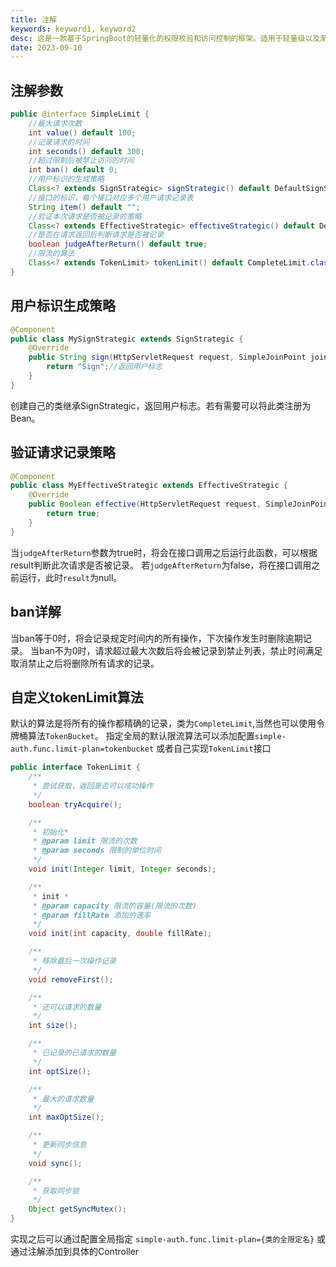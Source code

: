 ```yaml
---
title: 注解
keywords: keyword1, keyword2
desc: 这是一款基于SpringBoot的轻量化的权限校验和访问控制的框架。适用于轻量级以及渐进式的项目。
date: 2023-09-10
---
```



## 注解参数
```java
public @interface SimpleLimit {
    //最大请求次数
    int value() default 100;
    //记录请求的时间
    int seconds() default 300;
    //超过限制后被禁止访问的时间
    int ban() default 0;
    //用户标识的生成策略
    Class<? extends SignStrategic> signStrategic() default DefaultSignStrategic.class;
    //接口的标识，每个接口对应多个用户请求记录表
    String item() default "";
    //验证本次请求是否被记录的策略
    Class<? extends EffectiveStrategic> effectiveStrategic() default DefaultEffectiveStrategic.class;
    //是否在请求返回后判断请求是否被记录
    boolean judgeAfterReturn() default true;
    //限流的算法
    Class<? extends TokenLimit> tokenLimit() default CompleteLimit.class;
}
```

## 用户标识生成策略
```java
@Component
public class MySignStrategic extends SignStrategic {
    @Override
    public String sign(HttpServletRequest request, SimpleJoinPoint joinPoint) {
        return "Sign";//返回用户标志
    }
}
```
创建自己的类继承SignStrategic，返回用户标志。若有需要可以将此类注册为Bean。

## 验证请求记录策略
```java
@Component
public class MyEffectiveStrategic extends EffectiveStrategic {
    @Override
    public Boolean effective(HttpServletRequest request, SimpleJoinPoint joinPoint, Object result) {
        return true;
    }
}
```
当`judgeAfterReturn`参数为true时，将会在接口调用之后运行此函数，可以根据result判断此次请求是否被记录。
若`judgeAfterReturn`为false，将在接口调用之前运行，此时`result`为null。

## ban详解
当ban等于0时，将会记录规定时间内的所有操作，下次操作发生时删除逾期记录。
当ban不为0时，请求超过最大次数后将会被记录到禁止列表，禁止时间满足取消禁止之后将删除所有请求的记录。

## 自定义tokenLimit算法
默认的算法是将所有的操作都精确的记录，类为`CompleteLimit`,当然也可以使用令牌桶算法`TokenBucket`。
指定全局的默认限流算法可以添加配置`simple-auth.func.limit-plan=tokenbucket`
或者自己实现`TokenLimit`接口
```java
public interface TokenLimit {
    /**
     * 尝试获取，返回是否可以成功操作
     */
    boolean tryAcquire();

    /**
     * 初始化*
     * @param limit 限流的次数
     * @param seconds 限制的单位时间
     */
    void init(Integer limit, Integer seconds);

    /**
     * init *
     * @param capacity 限流的容量(限流的次数)
     * @param fillRate 添加的速率
     */
    void init(int capacity, double fillRate);

    /**
     * 移除最后一次操作记录
     */
    void removeFirst();

    /**
     * 还可以请求的数量
     */
    int size();

    /**
     * 已记录的已请求的数量
     */
    int optSize();

    /**
     * 最大的请求数量
     */
    int maxOptSize();

    /**
     * 更新同步信息
     */
    void sync();

    /**
     * 获取同步锁
     */
    Object getSyncMutex();
}
```
实现之后可以通过配置全局指定
`simple-auth.func.limit-plan={类的全限定名}`
或通过注解添加到具体的Controller